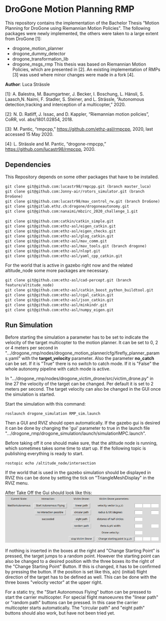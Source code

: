 # DroGone Motion Planning RMP
This repository contains the implementation of the Bachelor Thesis "Motion Planning for DroGone using Riemannian Motion Policies". The following packages were newly implemented, the others were taken to a large extent from DroGone [1]:
* drogone_motion_planner
* drogone_dummy_detector
* drogone_transformation_lib
* drogone_msgs_rmp
This thesis was based on Riemannian Motion Policies, which are presented in [2]. An existing implementation of RMPs [3] was used where minor changes were made in a fork [4].

**Author**: Luca Strässle 

[1]: A. Balestra, M. Baumgartner, J. Becker, I. Boschung, L. Hänsli, S. Laasch,N. Naimi, F. Stadler, S. Steiner, and L. Strässle, “Autonomous detection,tracking and interception of a multicopter,” 2020.

[2]: N. D. Ratliff, J. Issac, and D. Kappler, “Riemannian motion policies”, CoRR, vol. abs/1801.02854, 2018.

[3]: M. Pantic, “rmpcpp,” https://github.com/ethz-asl/rmpcpp, 2020, last accessed 15 May 2020.

[4]: L. Strässle and M. Pantic, “drogone-rmpcpp,” https://github.com/lucastr98/rmpcpp, 2020.

## Dependencies
This Repository depends on some other packages that have to be installed.
```
git clone git@github.com:lucastr98/rmpcpp.git (branch master_luca)
git clone git@github.com:Jonny-air/rotors_simulator.git (branch DroGone)
git clone git@github.com:lucastr98/mav_control_rw.git (branch DroGone)
git clone git@gitlab.ethz.ch:drogone/drogoneautonomy.git
git clone git@github.com:nanaimi/mbzirc_2020_challenge_1.git

git clone git@github.com:catkin/catkin_simple.git
git clone git@github.com:ethz-asl/eigen_catkin.git
git clone git@github.com:ethz-asl/eigen_checks.git
git clone git@github.com:ethz-asl/glog_catkin.git
git clone git@github.com:ethz-asl/mav_comm.git
git clone git@github.com:ethz-asl/mav_tools.git (branch drogone)
git clone git@github.com:ethz-asl/nlopt.git
git clone git@github.com:ethz-asl/yaml_cpp_catkin.git
```
For the world that is active in gazebo right now and the related altitude_node some more packages are necessary.
```
git clone git@github.com:ethz-asl/cad-percept.git (branch feature/altitude_node)
git clone git@github.com:ethz-asl/catkin_boost_python_buildtool.git
git clone git@github.com:ethz-asl/cgal_catkin.git
git clone git@github.com:ethz-asl/json_catkin.git
git clone git@github.com:ethz-asl/minkindr.git
git clone git@github.com:ethz-asl/numpy_eigen.git
```

## Run Simulation
Before starting the simulation a parameter has to be set to indicate the velocity of the target multicopter to the motion planner. It can be set to 0, 2 or 4 meters per second in ".../drogone_rmp/nodes/drogone_motion_planner/cfg/firefly_planner_params.yaml" with the **target_velocity** parameter. Also the parameter **no_catch** can be set. If it is "True" there is no switch to catch mode. If it is "False" the whole autonomy pipeline with catch mode is active.

In ".../drogone_rmp/nodes/drogone_victim_drone/src/victim_drone.py" in line 27 the velocity of the target can be changed. Per default it is set to 2 meters per second. The target velocity can also be changed in the GUI once the simulation is started.

Start the simulation with this command:
```
roslaunch drogone_simulation RMP_sim.launch
```
Then a GUI and RVIZ should open automatically. If the gazebo gui is desired it can be done by changing the 'gui' parameter to true in the launch file ".../drogone_rmp/drogone_simulation/launch/simulationMPC.launch".

Before taking off it one should make sure, that the altitude node is running, which sometimes takes some time to start up. If the following topic is publishing everything is ready to start.
```
rostopic echo /altitude_node/intersection
```
If the world that is used in the gazebo simulation should be displayed in RVIZ this can be done by setting the tick on "TriangleMeshDisplay" in the RVIZ menu.

After Take Off the Gui should look like this:
<img src="/images/GUI_wait_for_autonomous.png">

If nothing is inserted in the boxes at the right and "Change Starting Point" is pressed, the target jumps to a random point. However the starting point can also be changed to a desired position with the three boxes ito the right of the "Change Starting Point" Button. If this is changed, it has to be confirmed by pressing the button. If the position is set like this, a(n) (initial) flight direction of the target has to be defined as well. This can be done with the three boxes "velocity vector" at the upper right. 

For a static try, the "Start Autonomous Flying" button can be pressed to start the carrier multicopter. For special flight manoeuvres the "linear path" or "random path" buttons can be pressed. In this case the carrier multicopter starts automatically. The "circular path" and "eight path" buttons should also work, but have not been tried yet. 